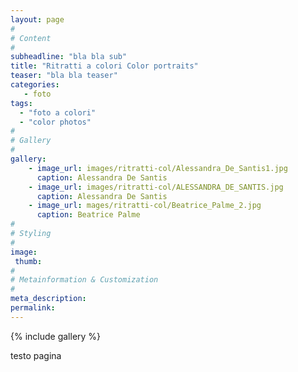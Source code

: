 ```yaml
---
layout: page
#
# Content
#
subheadline: "bla bla sub"
title: "Ritratti a colori Color portraits"
teaser: "bla bla teaser"
categories: 
   - foto
tags:
  - "foto a colori"
  - "color photos"
#
# Gallery
#
gallery:
    - image_url: images/ritratti-col/Alessandra_De_Santis1.jpg
      caption: Alessandra De Santis
    - image_url: images/ritratti-col/ALESSANDRA_DE_SANTIS.jpg
      caption: Alessandra De Santis
    - image_url: mages/ritratti-col/Beatrice_Palme_2.jpg
      caption: Beatrice Palme
#
# Styling
#
image:
 thumb:
#
# Metainformation & Customization
#
meta_description:
permalink:
---
```


{% include gallery %}

testo pagina
